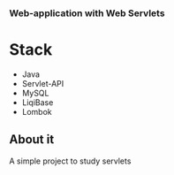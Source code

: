 ### Web-application with Web Servlets ###

# Stack
* Java
* Servlet-API
* MySQL
* LiqiBase
* Lombok

## About it
A simple project to study servlets
